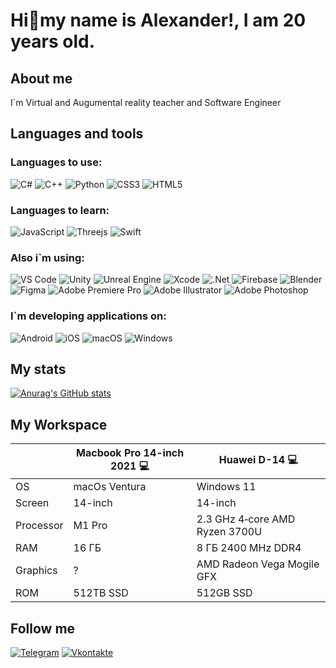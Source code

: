 # Hi:vulcan_salute:my name is Alexander!, I am 20 years old.

## About me
I`m Virtual and Augumental reality teacher and Software Engineer

## Languages and tools

### Languages to use:
![C#](https://img.shields.io/badge/c%23-%23239120.svg?style=for-the-badge&logo=c-sharp&logoColor=white)
![C++](https://img.shields.io/badge/c++-%2300599C.svg?style=for-the-badge&logo=c%2B%2B&logoColor=white)
![Python](https://img.shields.io/badge/python-3670A0?style=for-the-badge&logo=python&logoColor=ffdd54)
![CSS3](https://img.shields.io/badge/css3-%231572B6.svg?style=for-the-badge&logo=css3&logoColor=white)
![HTML5](https://img.shields.io/badge/html5-%23E34F26.svg?style=for-the-badge&logo=html5&logoColor=white)
### Languages to learn:
![JavaScript](https://img.shields.io/badge/javascript-%23323330.svg?style=for-the-badge&logo=javascript&logoColor=%23F7DF1E)
![Threejs](https://img.shields.io/badge/threejs-black?style=for-the-badge&logo=three.js&logoColor=white)
![Swift](https://img.shields.io/badge/swift-F54A2A?style=for-the-badge&logo=swift&logoColor=white)

### Also i`m using:
![VS Code](https://img.shields.io/badge/VS%20Code%20-35b393.svg?style=for-the-badge&logo=visual-studio-code&logoColor=white)
![Unity](https://img.shields.io/badge/unity-%23000000.svg?style=for-the-badge&logo=unity&logoColor=white)
![Unreal Engine](https://img.shields.io/badge/unreal_engine-%23313131.svg?style=for-the-badge&logo=unrealengine&logoColor=white)
![Xcode](https://img.shields.io/badge/Xcode-007ACC?style=for-the-badge&logo=Xcode&logoColor=white)
![.Net](https://img.shields.io/badge/.NET_Framework-5C2D91?style=for-the-badge&logo=.net&logoColor=E5D3FF)
![Firebase](https://img.shields.io/badge/Firebase-039BE5?style=for-the-badge&logo=Firebase&logoColor=F8C52C)
![Blender](https://img.shields.io/badge/blender-%23F5792A.svg?style=for-the-badge&logo=blender&logoColor=white)
![Figma](https://img.shields.io/badge/figma-%23F24E1E.svg?style=for-the-badge&logo=figma&logoColor=white)
![Adobe Premiere Pro](https://img.shields.io/badge/Adobe%20Premiere%20Pro-9999FF.svg?style=for-the-badge&logo=Adobe%20Premiere%20Pro&logoColor=white)
![Adobe Illustrator](https://img.shields.io/badge/adobe%20illustrator-%23FF9A00.svg?style=for-the-badge&logo=adobe%20illustrator&logoColor=white)
![Adobe Photoshop](https://img.shields.io/badge/adobe%20photoshop-%2331A8FF.svg?style=for-the-badge&logo=adobe%20photoshop&logoColor=white)

### I`m developing applications on:
![Android](https://img.shields.io/badge/Android-3DDC84?style=for-the-badge&logo=android&logoColor=white)
![iOS](https://img.shields.io/badge/iOS-000000?style=for-the-badge&logo=ios&logoColor=white)
![macOS](https://img.shields.io/badge/mac%20os-000000?style=for-the-badge&logo=macos&logoColor=F0F0F0)
![Windows](https://img.shields.io/badge/Windows-0078D6?style=for-the-badge&logo=windows&logoColor=white)
## My stats
[![Anurag's GitHub stats](https://github-readme-stats.vercel.app/api?username=sanyakirilv&theme=dark)](https://github.com/sanyakirilv/github-readme-stats)
## My Workspace
|  |Macbook Pro 14-inch 2021 :computer:|Huawei D-14 :computer:|
|--| ------------- | -----|
|OS|macOs Ventura|Windows 11|
|Screen|14-inch|14-inch|
|Processor|M1 Pro|2.3 GHz 4‑core AMD Ryzen 3700U|
|RAM|16 ГБ|8 ГБ 2400 MHz DDR4|
|Graphics|?|AMD Radeon Vega Mogile GFX|
|ROM|512TB SSD|512GB SSD|

## Follow me
[![Telegram](https://img.shields.io/badge/-Telegram-090909?style=for-the-badge&logo=telegram&logoColor=27A0D9)](https://t.me/sanya_kirilv)
[![Vkontakte](https://img.shields.io/badge/-Vkontakte-090909?style=for-the-badge&logo=Vk&logoColor=4F7DB3)](https://vk.com/sanya_kirilv)
